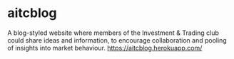 # aitcblog
A blog-styled website where members of the Investment & Trading club could share
ideas and information, to encourage collaboration
and pooling of insights into market behaviour.
https://aitcblog.herokuapp.com/
